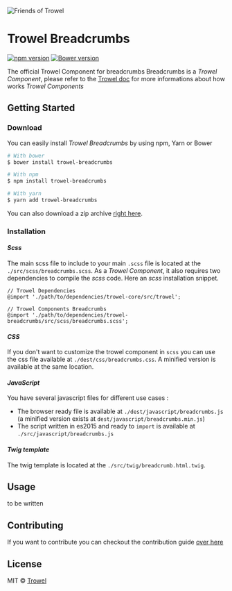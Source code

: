 ![Friends of Trowel](https://raw.githubusercontent.com/Trowel/Trowel/master/media/dist/banners/friendsoftrowel-black-on-transparent.png)

# Trowel Breadcrumbs
[![npm version](https://badge.fury.io/js/trowel-Breadcrumbs.svg)](https://badge.fury.io/js/trowel)
[![Bower version](https://badge.fury.io/bo/trowel-Breadcrumbs.svg)](https://badge.fury.io/bo/trowel-Breadcrumbs)

The official Trowel Component for breadcrumbs
Breadcrumbs is a *Trowel Component*, please refer to the [Trowel doc](https://github.com/Trowel/Trowel/blob/master/doc/1-the-concept.md) for more informations about how works *Trowel Components*

## Getting Started
### Download
You can easily install *Trowel Breadcrumbs* by using npm, Yarn or Bower

```bash
# With bower
$ bower install trowel-breadcrumbs

# With npm
$ npm install trowel-breadcrumbs

# With yarn
$ yarn add trowel-breadcrumbs
```

You can also download a zip archive [right here](https://github.com/FriendsOfTrowel/Breadcrumbs/archive/master.zip).

### Installation
#### *Scss*
The main scss file to include to your main `.scss` file is located at the `./src/scss/breadcrumbs.scss`. As a *Trowel Component*, it also requires two dependencies to compile the *scss* code. Here an *scss* installation snippet.

```
// Trowel Dependencies
@import './path/to/dependencies/trowel-core/src/trowel';

// Trowel Components Breadcrumbs
@import './path/to/dependencies/trowel-breadcrumbs/src/scss/breadcrumbs.scss';
```

#### *CSS*
If you don't want to customize the trowel component in `scss` you can use the css file available at `./dest/css/breadcrumbs.css`. A minified version is available at the same location.

#### *JavaScript*
You have several javascript files for different use cases :
* The browser ready file is available at `./dest/javascript/breadcrumbs.js` (a minified version exists at `dest/javascript/breadcrumbs.min.js`)
* The script written in es2015 and ready to `import` is available at `./src/javascript/breadcrumbs.js`


#### *Twig template*
The twig template is located at the `./src/twig/breadcrumb.html.twig`.

## Usage
to be written

## Contributing
If you want to contribute you can checkout the contribution guide [over here](CONTRIBUTING.md)

## License
MIT © [Trowel](trowel.github.io)
